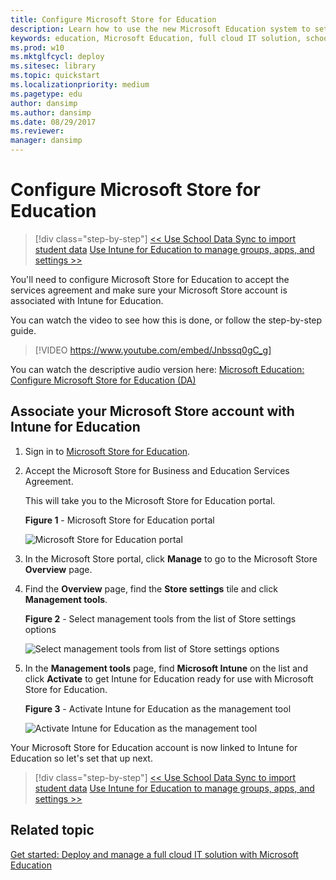 ```yaml
---
title: Configure Microsoft Store for Education
description: Learn how to use the new Microsoft Education system to set up a cloud infrastructure for your school, acquire devices and apps, and configure and deploy policies to your Windows 10 devices.
keywords: education, Microsoft Education, full cloud IT solution, school, deploy, setup, manage, Windows 10, Intune for Education, Office 365 for Education, School Data Sync, Microsoft Teams, Microsoft Store for Education, Azure AD, Set up School PCs
ms.prod: w10
ms.mktglfcycl: deploy
ms.sitesec: library
ms.topic: quickstart
ms.localizationpriority: medium
ms.pagetype: edu
author: dansimp
ms.author: dansimp
ms.date: 08/29/2017
ms.reviewer: 
manager: dansimp
---
```


# Configure Microsoft Store for Education

> [!div class="step-by-step"]
> [<< Use School Data Sync to import student data](use-school-data-sync.md)
> [Use Intune for Education to manage groups, apps, and settings >>](use-intune-for-education.md)

You'll need to configure Microsoft Store for Education to accept the services agreement and make sure your Microsoft Store account is associated with Intune for Education.

You can watch the video to see how this is done, or follow the step-by-step guide. </br>

> [!VIDEO https://www.youtube.com/embed/Jnbssq0gC_g]

You can watch the descriptive audio version here: [Microsoft Education: Configure Microsoft Store for Education (DA)](https://www.youtube.com/watch?v=bStgEpHbEXw)

## Associate your Microsoft Store account with Intune for Education

1. Sign in to <a href="https://educationstore.microsoft.com" target="_blank">Microsoft Store for Education</a>.
2. Accept the Microsoft Store for Business and Education Services Agreement. 

   This will take you to the Microsoft Store for Education portal.

   **Figure 1** - Microsoft Store for Education portal

   ![Microsoft Store for Education portal](images/msfe_store_portal.png)

3. In the Microsoft Store portal, click **Manage** to go to the Microsoft Store **Overview** page.
4. Find the **Overview** page, find the **Store settings** tile and click **Management tools**.

   **Figure 2** - Select management tools from the list of Store settings options

   ![Select management tools from list of Store settings options](images/msfe_storesettings_select_managementtools.png)

5. In the **Management tools** page, find **Microsoft Intune** on the list and click **Activate** to get Intune for Education ready for use with Microsoft Store for Education.

   **Figure 3** - Activate Intune for Education as the management tool

   ![Activate Intune for Education as the management tool](images/msfe_managementtools_activateintune.png) 

Your Microsoft Store for Education account is now linked to Intune for Education so let's set that up next.

> [!div class="step-by-step"]
> [<< Use School Data Sync to import student data](use-school-data-sync.md)
> [Use Intune for Education to manage groups, apps, and settings >>](use-intune-for-education.md)


## Related topic
[Get started: Deploy and manage a full cloud IT solution with Microsoft Education](get-started-with-microsoft-education.md)
